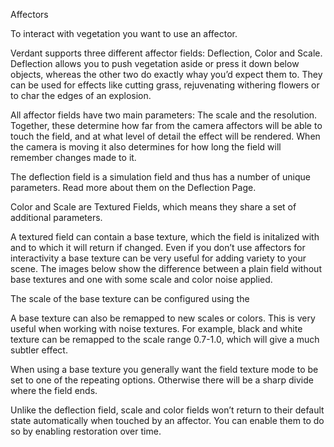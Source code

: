 Affectors

To interact with vegetation you want to use an affector.

Verdant supports three different affector fields: Deflection, Color and Scale. Deflection allows you to push vegetation aside or press it down below objects, whereas the other two do exactly whay you’d expect them to. They can be used for effects like cutting grass, rejuvenating withering flowers or to char the edges of an explosion.

All affector fields have two main parameters: The scale and the resolution. Together, these determine how far from the camera affectors will be able to touch the field, and at what level of detail the effect will be rendered. When the camera is moving it also determines for how long the field will remember changes made to it.

The deflection field is a simulation field and thus has a number of unique parameters. Read more about them on the Deflection Page.

Color and Scale are Textured Fields, which means they share a set of additional parameters.

A textured field can contain a base texture, which the field is initalized with and to which it will return if changed. Even if you don’t use affectors for interactivity a base texture can be very useful for adding variety to your scene. The images below show the difference between a plain field without base textures and one with some scale and color noise applied.

The scale of the base texture can be configured using the 

A base texture can also be remapped to new scales or colors. This is very useful when working with noise textures. For example, black and white texture can be remapped to the scale range 0.7-1.0, which will give a much subtler effect. 

When using a base texture you generally want the field texture mode to be set to one of the repeating options. Otherwise there will be a sharp divide where the field ends.

Unlike the deflection field, scale and color fields won’t return to their default state automatically when touched by an affector. You can enable them to do so by enabling restoration over time. 